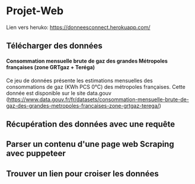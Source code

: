 # Projet-Web

Lien vers heruko:  https://donneesconnect.herokuapp.com/
##   Télécharger  des données 


#### Consommation mensuelle brute de gaz des grandes Métropoles françaises (zone GRTgaz + Teréga)

Ce jeu de données présente les estimations mensuelles des consommations de gaz (KWh PCS 0°C) des métropoles françaises.
Cette  donnée est disponible sur le site data.gouv (https://www.data.gouv.fr/fr/datasets/consommation-mensuelle-brute-de-gaz-des-grandes-metropoles-francaises-zone-grtgaz-terega/)

##  Récupération des données avec une requête  

## Parser un contenu d'une page web Scraping avec puppeteer

## Trouver un lien pour croiser les données 
